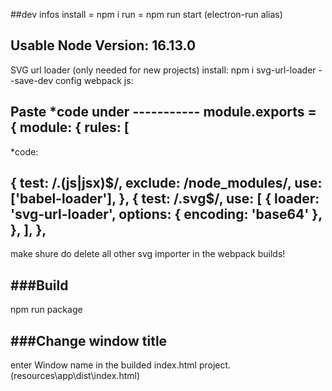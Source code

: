 ##dev infos
install = npm i
run = npm run start (electron-run alias)

Usable Node Version: 16.13.0
-----------------
SVG url loader (only needed for new projects)
install: npm i svg-url-loader --save-dev
config webpack js:

Paste *code under -----------
 module.exports = {
  module: {
    rules: [
-----------
*code:

{
        test: /\.(js|jsx)$/,
        exclude: /node_modules/,
        use: ['babel-loader'],
      },
      {
        test: /\.svg$/,
        use: [
          {
            loader: 'svg-url-loader',
            options: {
              encoding: 'base64'
            },
          },
        ],
      },
-----------------------
make shure do delete all other svg importer in the webpack builds!

###Build
----------------------
 npm run package

###Change window title
----------------------
enter Window name in the builded index.html project. (resources\app\dist\index.html)
